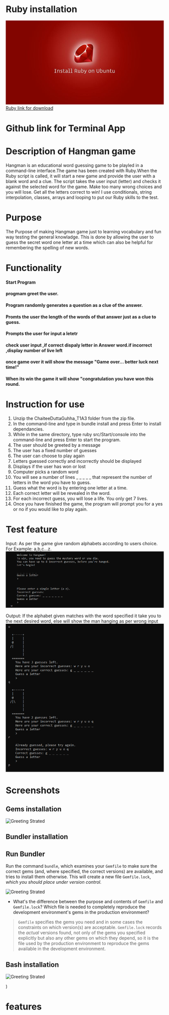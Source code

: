 # Ruby installation
![Greeting Strated](docs/Ruby%20on%20Ubuntu.jpg)
[Ruby link  for download](https://linuxize.com/post/how-to-install-ruby-on-ubuntu-18-04/#installing-ruby-from-ubuntu-repositories)


# Github link for Terminal App








# Description  of Hangman game

Hangman is an educational word guessing game to be playled in a command-line interface.The game has been created with Ruby.When the Ruby script is called, it will start a new game and provide the user with a blank word and a clue. The script takes the user input (letter) and checks it against the selected word for the game. Make too many wrong choices and you will lose. Get all the letters correct to win! I use conditionals, string interpolation, classes, arrays and looping to put our Ruby skills to the test.

# Purpose 

The Purpose of making Hangman game just to learning vocabulary and fun way testing the general knowladge. This is done by allowing the user to guess the secret word one letter at a time which can also be helpful for remembering the spelling of new words.

# Functionality

#### Start Program 
#### progmam greet the user.
#### Program randomly generates a question as a clue of the answer.
#### Promts the user the length of the words of that answer just as a clue to guess.
#### Prompts the user for input a letetr
#### check user input ,if correct dispaly letter in Answer word.if incorrect ,display number of live left
#### once game over it will show the message "Game over... better luck next time!"
#### When its win the game it will show "congratulation you have won this round.


# Instruction for use

1. Unzip the ChaiteeDuttaGuhha_T1A3 folder from the zip file.
2. In the command-line and type in bundle install and press Enter to install dependancies.
3. While in the same directory, type ruby src/Start/console into the command-line and press Enter to start the program.
4. The user should be greeted by a message
5. The user has a fixed number of guesses
6. The user can choose to play again
7. Letters guessed correctly and incorrectly should be displayed
8. Displays if the user has won or lost
9. Computer picks a random word
10. You will see a number of lines _ _ _ _ _ that represent the  number of letters in the word you have to guess.
11. Guess what the word is by entering one letter at a time.
12. Each correct letter will be revealed in the word.
13. For each incorrect guess, you will lose a life. You only get 7 lives.
14. Once you have finished the game, the program will prompt you for a yes or no if you would like to play again.

# Test feature

 Input:
 As per the game give random alphabets according to users choice. For Example: a,b,c...z.
![Greeting Strated](docs/Screenshot%20of%20Input.png)


Output:
If the alphabet given matches with the word specified it take you to the next desired word, else will show the man hanging as per wrong input
![Greeting Strated](docs/Screenshot%20output.png)

# Screenshots
## Gems installation
![Greeting Strated](docs/installation%20image/Gems%20.png)


## Bundler installation

Run Bundler
-----------

Run the command `bundle`, which examines your `Gemfile` to make
sure the correct gems (and, where specified, the correct versions) are
available, and tries to install them otherwise.  This will create a new
file `Gemfile.lock`, *which you should place under version control.*

![Greeting Strated](docs/installation%20image/bundle.png)


* What's the difference between the purpose and contents of `Gemfile`
and `Gemfile.lock`?  Which file is needed to completely reproduce the
development environment's gems in the production environment?

> `Gemfile` specifies the gems you need and
> in some cases the constraints on which version(s) are acceptable.
> `Gemfile.lock` records the *actual* versions found, not only of the gems
>  you specified explicitly but also any other gems on which they
>  depend, so it is the file used by the production environment to
>  reproduce the gems available in the development environment.
## Bash installation
![Greeting Strated](docs/installation%20image/Screenshot%20bash.png)

















)


# features
 



